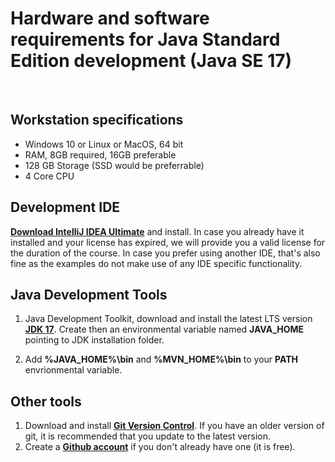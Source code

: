 # Hardware and software requirements for Java Standard Edition development (Java SE 17)
&nbsp;
&nbsp;

## Workstation specifications
- Windows 10 or Linux or MacOS, 64 bit
- RAM, 8GB required, 16GB preferable
- 128 GB Storage (SSD would be preferrable)
- 4 Core CPU

## Development IDE
**[Download IntelliJ IDEA Ultimate](https://www.jetbrains.com/idea/download/#section=windows)** and install. In case you already have it installed and your license has expired, we will provide you a valid license for the duration of the course. In case you prefer using another IDE, that's also fine as the examples do not make use of any IDE specific functionality. 

## Java Development Tools
1. Java Development Toolkit, download and install the latest LTS version **[JDK 17](https://download.oracle.com/java/17/archive/jdk-17.0.5_windows-x64_bin.exe)**. Create then an environmental variable named **JAVA_HOME** pointing to JDK installation folder.

3. Add **%JAVA_HOME%\bin** and **%MVN_HOME%\bin** to your **PATH** envrionmental variable.

## Other tools
1. Download and install **[Git Version Control](https://git-scm.com/downloads)**. If you have an older version of git, it is recommended that you update to the latest version.
2. Create a **[Github account](https://github.com/join)** if you don't already have one (it is free).

